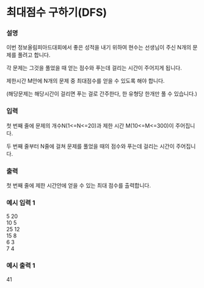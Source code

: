 # 최대점수 구하기(DFS)

<h3>설명</h3>

이번 정보올림피아드대회에서 좋은 성적을 내기 위하여 현수는 선생님이 주신 N개의 문제를 풀려고 합니다.

각 문제는 그것을 풀었을 때 얻는 점수와 푸는데 걸리는 시간이 주어지게 됩니다.

제한시간 M안에 N개의 문제 중 최대점수를 얻을 수 있도록 해야 합니다.

(해당문제는 해당시간이 걸리면 푸는 걸로 간주한다, 한 유형당 한개만 풀 수 있습니다.)


<h3>입력</h3>

첫 번째 줄에 문제의 개수N(1<=N<=20)과 제한 시간 M(10<=M<=300)이 주어집니다.

두 번째 줄부터 N줄에 걸쳐 문제를 풀었을 때의 점수와 푸는데 걸리는 시간이 주어집니다.


<h3>출력</h3>

첫 번째 줄에 제한 시간안에 얻을 수 있는 최대 점수를 출력합니다.

<h3>예시 입력 1</h3>

5 20<br>
10 5<br>
25 12<br>
15 8<br>
6 3<br>
7 4

<h3>예시 출력 1</h3>

41